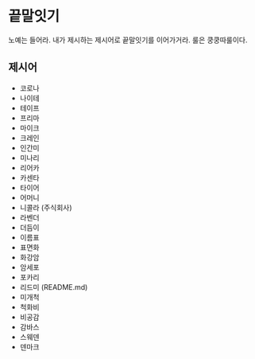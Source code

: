 # 끝말잇기
노예는 들어라. 내가 제시하는 제시어로
끝말잇기를 이어가거라. 룰은 쿵쿵따룰이다.

## 제시어
- 코로나
- 나이테
- 테이프
- 프리마
- 마이크
- 크레인
- 인간미
- 미나리
- 리어카
- 카센타
- 타이어
- 어머니
- 니콜라 (주식회사)
- 라벤더
- 더듬이
- 이름표
- 표면화
- 화강암
- 암세포
- 포카리
- 리드미 (README.md)
- 미개척
- 척화비
- 비공감
- 감바스
- 스웨덴
- 덴마크